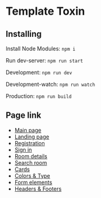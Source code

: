 # Template Toxin

## Installing

Install Node Modules: <code>npm i</code>

Run dev-server: <code>npm run start</code>

Development: <code>npm run dev</code>

Development-watch: <code>npm run watch</code>

Production: <code>npm run build</code>

## Page link

- [Main page](https://wendivue.github.io/template-toxin)
- [Landing page](https://wendivue.github.io/template-toxin/landing-page.html)
- [Registration](https://wendivue.github.io/template-toxin/landing-registration.html)
- [Sign in](https://wendivue.github.io/template-toxin/landing-sign-in.html)
- [Room details](https://wendivue.github.io/template-toxin/room-details.html)
- [Search room](https://wendivue.github.io/template-toxin/search-room.html)
- [Cards](https://wendivue.github.io/template-toxin/ui-kits-cards.html)
- [Colors & Type](https://wendivue.github.io/template-toxin/ui-kits-color.html)
- [Form elements](https://wendivue.github.io/template-toxin/ui-kits-form.html)
- [Headers & Footers](https://wendivue.github.io/template-toxin/ui-kits-header-footer.html)
